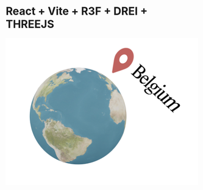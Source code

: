 # React + Vite + R3F + DREI + THREEJS

![alt text](https://github.com/automathematical/VITE-R3F-Globe/blob/main/public/globe_preview.png "Preview")

